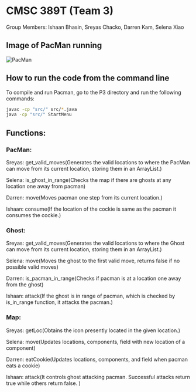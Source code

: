 # CMSC 389T (Team 3)
Group Members: Ishaan Bhasin, Sreyas Chacko, Darren Kam, Selena Xiao

## Image of PacMan running
![PacMan](https://user-images.githubusercontent.com/49574843/156697925-f197035a-2819-4b30-b853-6065ef9f4dd7.PNG)


## How to run the code from the command line
To compile and run Pacman, go to the P3 directory and run the following commands:
```bash
javac -cp "src/" src/*.java 
java -cp "src/" StartMenu
```

## Functions:
### PacMan:
Sreyas: get_valid_moves(Generates the valid locations to where the PacMan can move from its current location, storing them in an ArrayList.)

Selena: is_ghost_in_range(Checks the map if there are ghosts at any location one away from pacman)

Darren: move(Moves pacman one step from its current location.)

Ishaan: consume(If the location of the cockie is same as the pacman it consumes the cockie.)
### Ghost:
Sreyas: get_valid_moves(Generates the valid locations to where the Ghost can move from its current location, storing them in an ArrayList.)

Selena: move(Moves the ghost to the first valid move, returns false if no possible valid moves)

Darren: is_pacman_in_range(Checks if pacman is at a location one away from the ghost)

Ishaan: attack(If the ghost is in range of pacman, which is checked by is_in_range function, it attacks the pacman.)

### Map:
Sreyas: getLoc(Obtains the icon presently located in the given location.)

Selena: move(Updates locations, components, field with new location of a component)

Darren: eatCookie(Updates locations, components, and field when pacman eats a cookie)

Ishaan: attack(It controls ghost attacking pacman. Successful attacks return true while others return false. )
